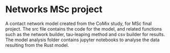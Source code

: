 # Networks MSc project
A contact network model created from the CoMix study, for MSc final project.
The src file contains the code for the model, and related functions such as the network builder, tau-leaping method and csv builder for results.
The model analysis folder contains jupyter notebooks to analyse the data resulting from the Rust model.
